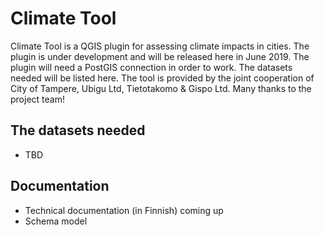 # Climate Tool

Climate Tool is a QGIS plugin for assessing climate impacts in cities. The plugin is under development and will be released here in June 2019. The plugin will need a PostGIS connection in order to work. The datasets needed will be listed here. The tool is provided by the joint cooperation of City of Tampere, Ubigu Ltd, Tietotakomo & Gispo Ltd. Many thanks to the project team!

## The datasets needed

- TBD

## Documentation

- Technical documentation (in Finnish) coming up
- Schema model


